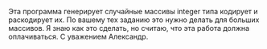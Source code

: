 Эта программа генерирует случайные массивы integer типа кодирует и раскодирует их.
По вашему тех заданию это нужно делать для больших массивов.
Я знаю как это сделать, но считаю, что эта работа должна оплачиваться.
С уважением
Александр.
